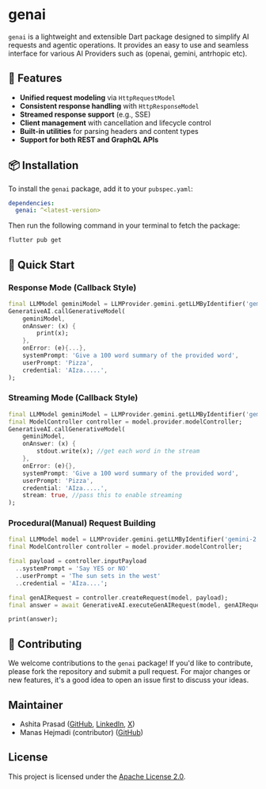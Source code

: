 # genai

`genai` is a lightweight and extensible Dart package designed to simplify AI requests and agentic operations. It provides an easy to use and seamless interface for various AI Providers such as (openai, gemini, antrhopic etc).

## 🔧 Features

- **Unified request modeling** via `HttpRequestModel`
- **Consistent response handling** with `HttpResponseModel`
- **Streamed response support** (e.g., SSE)
- **Client management** with cancellation and lifecycle control
- **Built-in utilities** for parsing headers and content types
- **Support for both REST and GraphQL APIs**

## 📦 Installation

To install the `genai` package, add it to your `pubspec.yaml`:

```yaml
dependencies:
  genai: ^<latest-version>
```

Then run the following command in your terminal to fetch the package:

```bash
flutter pub get
```

## 🚀 Quick Start

### Response Mode (Callback Style)

```dart
final LLMModel geminiModel = LLMProvider.gemini.getLLMByIdentifier('gemini-2.0-flash');
GenerativeAI.callGenerativeModel(
    geminiModel,
    onAnswer: (x) {
        print(x);
    },
    onError: (e){...},
    systemPrompt: 'Give a 100 word summary of the provided word',
    userPrompt: 'Pizza',
    credential: 'AIza.....',
);
```

### Streaming Mode (Callback Style)

```dart
final LLMModel geminiModel = LLMProvider.gemini.getLLMByIdentifier('gemini-2.0-flash');
final ModelController controller = model.provider.modelController;
GenerativeAI.callGenerativeModel(
    geminiModel,
    onAnswer: (x) {
        stdout.write(x); //get each word in the stream
    },
    onError: (e){},
    systemPrompt: 'Give a 100 word summary of the provided word',
    userPrompt: 'Pizza',
    credential: 'AIza.....',
    stream: true, //pass this to enable streaming
);
```

### Procedural(Manual) Request Building

```dart
final LLMModel model = LLMProvider.gemini.getLLMByIdentifier('gemini-2.0-flash');
final ModelController controller = model.provider.modelController;

final payload = controller.inputPayload
  ..systemPrompt = 'Say YES or NO'
  ..userPrompt = 'The sun sets in the west'
  ..credential = 'AIza....';

final genAIRequest = controller.createRequest(model, payload);
final answer = await GenerativeAI.executeGenAIRequest(model, genAIRequest);

print(answer);
```

## 🤝 Contributing

We welcome contributions to the `genai` package! If you'd like to contribute, please fork the repository and submit a pull request. For major changes or new features, it's a good idea to open an issue first to discuss your ideas.

## Maintainer

- Ashita Prasad ([GitHub](https://github.com/ashitaprasad), [LinkedIn](https://www.linkedin.com/in/ashitaprasad/), [X](https://x.com/ashitaprasad))
- Manas Hejmadi (contributor) ([GitHub](https://github.com/synapsecode))

## License

This project is licensed under the [Apache License 2.0](https://github.com/foss42/apidash/blob/main/packages/genai/LICENSE).
